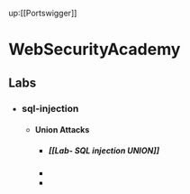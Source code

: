 up:[[Portswigger]]

# WebSecurityAcademy

## Labs
- ### sql-injection
	- #### Union Attacks
		- #####  [[Lab- SQL injection UNION]]
		- 
		- 